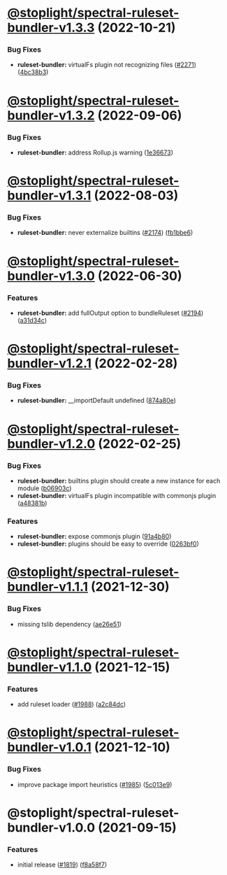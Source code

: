 # [@stoplight/spectral-ruleset-bundler-v1.3.3](https://github.com/stoplightio/spectral/compare/@stoplight/spectral-ruleset-bundler-v1.3.2...@stoplight/spectral-ruleset-bundler-v1.3.3) (2022-10-21)


### Bug Fixes

* **ruleset-bundler:** virtualFs plugin not recognizing files ([#2271](https://github.com/stoplightio/spectral/issues/2271)) ([4bc38b3](https://github.com/stoplightio/spectral/commit/4bc38b3f20b2420b893f2b4f4a0b1af54e15d3e0))

# [@stoplight/spectral-ruleset-bundler-v1.3.2](https://github.com/stoplightio/spectral/compare/@stoplight/spectral-ruleset-bundler-v1.3.1...@stoplight/spectral-ruleset-bundler-v1.3.2) (2022-09-06)


### Bug Fixes

* **ruleset-bundler:** address Rollup.js warning ([1e36673](https://github.com/stoplightio/spectral/commit/1e366731f01d95f1dc4ad47cf8fdebcda61ff19d))

# [@stoplight/spectral-ruleset-bundler-v1.3.1](https://github.com/stoplightio/spectral/compare/@stoplight/spectral-ruleset-bundler-v1.3.0...@stoplight/spectral-ruleset-bundler-v1.3.1) (2022-08-03)


### Bug Fixes

* **ruleset-bundler:** never externalize builtins ([#2174](https://github.com/stoplightio/spectral/issues/2174)) ([fb1bbe6](https://github.com/stoplightio/spectral/commit/fb1bbe61278d40c7aefb946997663b360863bae2))

# [@stoplight/spectral-ruleset-bundler-v1.3.0](https://github.com/stoplightio/spectral/compare/@stoplight/spectral-ruleset-bundler-v1.2.1...@stoplight/spectral-ruleset-bundler-v1.3.0) (2022-06-30)


### Features

* **ruleset-bundler:** add fullOutput option to bundleRuleset ([#2194](https://github.com/stoplightio/spectral/issues/2194)) ([a31d34c](https://github.com/stoplightio/spectral/commit/a31d34c529fb91303c8c250bfc012985ecec469a))

# [@stoplight/spectral-ruleset-bundler-v1.2.1](https://github.com/stoplightio/spectral/compare/@stoplight/spectral-ruleset-bundler-v1.2.0...@stoplight/spectral-ruleset-bundler-v1.2.1) (2022-02-28)


### Bug Fixes

* **ruleset-bundler:** __importDefault undefined ([874a80e](https://github.com/stoplightio/spectral/commit/874a80e9d8e36d96bfbb467e340aab337227bfa7))

# [@stoplight/spectral-ruleset-bundler-v1.2.0](https://github.com/stoplightio/spectral/compare/@stoplight/spectral-ruleset-bundler-v1.1.1...@stoplight/spectral-ruleset-bundler-v1.2.0) (2022-02-25)


### Bug Fixes

* **ruleset-bundler:** builtins plugin should create a new instance for each module ([b06903c](https://github.com/stoplightio/spectral/commit/b06903ce71f556809b06a21ce3a299625b3760e0))
* **ruleset-bundler:** virtualFs plugin incompatible with commonjs plugin ([a48381b](https://github.com/stoplightio/spectral/commit/a48381bdf86c7c9015dd67daa8bda767ea727376))


### Features

* **ruleset-bundler:** expose commonjs plugin ([91a4b80](https://github.com/stoplightio/spectral/commit/91a4b807dc1e9b7ed700b6645eff711cfa1d5bef))
* **ruleset-bundler:** plugins should be easy to override ([0263bf0](https://github.com/stoplightio/spectral/commit/0263bf0234b11d6bb17b7b7feef6ba5716cc8f01))

# [@stoplight/spectral-ruleset-bundler-v1.1.1](https://github.com/stoplightio/spectral/compare/@stoplight/spectral-ruleset-bundler-v1.1.0...@stoplight/spectral-ruleset-bundler-v1.1.1) (2021-12-30)

### Bug Fixes

- missing tslib dependency ([ae26e51](https://github.com/stoplightio/spectral/commit/ae26e51d35ad032cc71eea5349c8c2f0e0cb9d4e))

# [@stoplight/spectral-ruleset-bundler-v1.1.0](https://github.com/stoplightio/spectral/compare/@stoplight/spectral-ruleset-bundler-v1.0.1...@stoplight/spectral-ruleset-bundler-v1.1.0) (2021-12-15)

### Features

- add ruleset loader ([#1988](https://github.com/stoplightio/spectral/issues/1988)) ([a2c84dc](https://github.com/stoplightio/spectral/commit/a2c84dc76611b842b3bf85d4f68360a0bc6d48d6))

# [@stoplight/spectral-ruleset-bundler-v1.0.1](https://github.com/stoplightio/spectral/compare/@stoplight/spectral-ruleset-bundler-v1.0.0...@stoplight/spectral-ruleset-bundler-v1.0.1) (2021-12-10)

### Bug Fixes

- improve package import heuristics ([#1985](https://github.com/stoplightio/spectral/issues/1985)) ([5c013e9](https://github.com/stoplightio/spectral/commit/5c013e93efd489f330c7a0b9487a0d05608bce68))

# @stoplight/spectral-ruleset-bundler-v1.0.0 (2021-09-15)

### Features

- initial release ([#1819](https://github.com/stoplightio/spectral/issues/1819)) ([f8a58f7](https://github.com/stoplightio/spectral/commit/f8a58f71f45d00a32cedb17ab7eb9c27e8e13e09))
